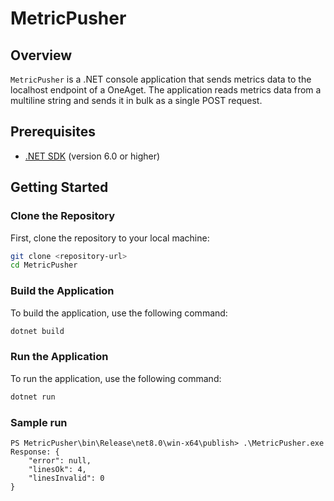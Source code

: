 # MetricPusher

## Overview

`MetricPusher` is a .NET console application that sends metrics data to the localhost endpoint of a OneAget.
The application reads metrics data from a multiline string and sends it in bulk as a single POST request.

## Prerequisites

- [.NET SDK](https://dotnet.microsoft.com/download) (version 6.0 or higher)

## Getting Started

### Clone the Repository

First, clone the repository to your local machine:

```bash
git clone <repository-url>
cd MetricPusher
```

### Build the Application

To build the application, use the following command:

```bash
dotnet build
```

### Run the Application 

To run the application, use the following command:

```bash
dotnet run 
```


### Sample run

```
PS MetricPusher\bin\Release\net8.0\win-x64\publish> .\MetricPusher.exe
Response: {
    "error": null,
    "linesOk": 4,
    "linesInvalid": 0
}
```

